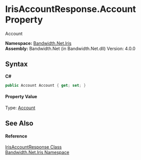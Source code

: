 ﻿# IrisAccountResponse.Account Property 
 

Account

**Namespace:**&nbsp;<a href ="N_Bandwidth_Net_Iris.md">Bandwidth.Net.Iris</a><br />**Assembly:**&nbsp;Bandwidth.Net (in Bandwidth.Net.dll) Version: 4.0.0

## Syntax

**C#**<br />
``` C#
public Account Account { get; set; }
```


#### Property Value
Type: <a href ="T_Bandwidth_Net_Iris_Account.md">Account</a>

## See Also


#### Reference
<a href ="T_Bandwidth_Net_Iris_IrisAccountResponse.md">IrisAccountResponse Class</a><br /><a href ="N_Bandwidth_Net_Iris.md">Bandwidth.Net.Iris Namespace</a><br />